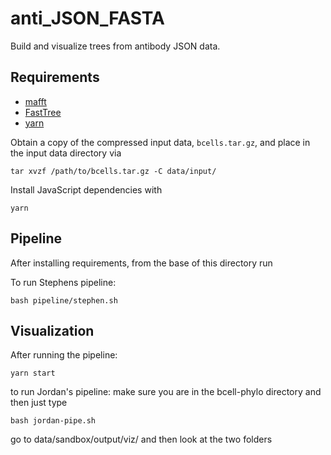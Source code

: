 # anti\_JSON_FASTA

Build and visualize trees from antibody JSON data.

## Requirements

- [mafft](https://mafft.cbrc.jp/alignment/software/)
- [FastTree](http://www.microbesonline.org/fasttree/)
- [yarn](https://yarnpkg.com/en/)

Obtain a copy of the compressed input data, `bcells.tar.gz`, and place in the input data directory via

```
tar xvzf /path/to/bcells.tar.gz -C data/input/
```

Install JavaScript dependencies with

```
yarn
```

## Pipeline

After installing requirements, from the base of this directory run

To run Stephens pipeline:
```
bash pipeline/stephen.sh
```

## Visualization

After running the pipeline:

```
yarn start
```
to run Jordan's pipeline:
make sure you are in the bcell-phylo directory and then just type
```
bash jordan-pipe.sh
```
go to data/sandbox/output/viz/  and then look at the two folders
